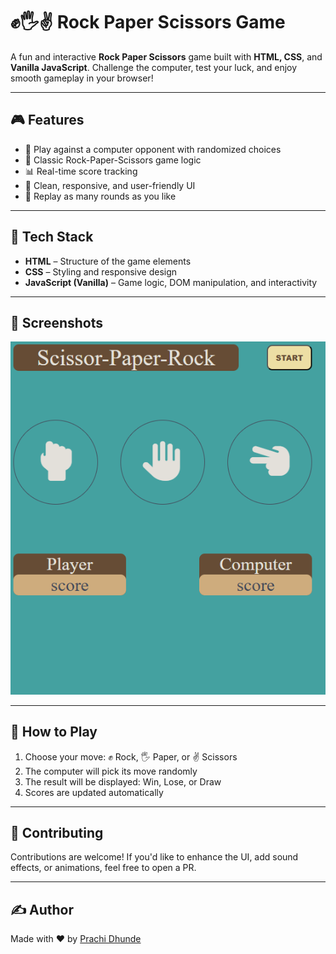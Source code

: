 # ✊🖐✌️ Rock Paper Scissors Game

A fun and interactive **Rock Paper Scissors** game built with **HTML, CSS**, and **Vanilla JavaScript**. Challenge the computer, test your luck, and enjoy smooth gameplay in your browser!

---

## 🎮 Features

- 🤖 Play against a computer opponent with randomized choices  
- 🧠 Classic Rock-Paper-Scissors game logic  
- 📊 Real-time score tracking  
- 🎨 Clean, responsive, and user-friendly UI  
- 🔁 Replay as many rounds as you like  

---

## 🚀 Tech Stack

- **HTML** – Structure of the game elements  
- **CSS** – Styling and responsive design  
- **JavaScript (Vanilla)** – Game logic, DOM manipulation, and interactivity  

---

## 📸 Screenshots

![Game Screenshot](StonePaperScissor.png)  

---

## 🧩 How to Play

1. Choose your move: ✊ Rock, 🖐 Paper, or ✌️ Scissors  
2. The computer will pick its move randomly  
3. The result will be displayed: Win, Lose, or Draw  
4. Scores are updated automatically  

---

## 🙌 Contributing

Contributions are welcome! If you'd like to enhance the UI, add sound effects, or animations, feel free to open a PR.


---

## ✍️ Author

Made with ❤️ by [Prachi Dhunde](https://www.linkedin.com/in/prachi-dhunde-408b2825a)

